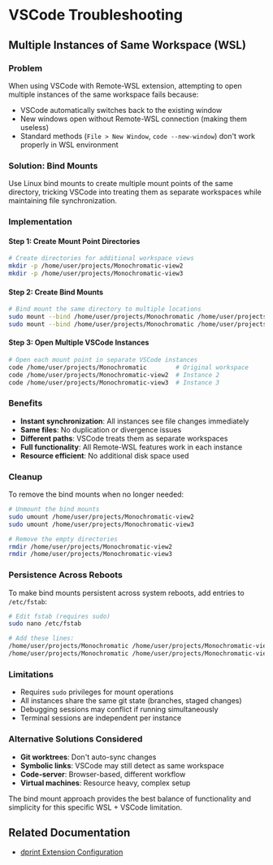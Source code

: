 # VSCode Troubleshooting

## Multiple Instances of Same Workspace (WSL)

### Problem
When using VSCode with Remote-WSL extension, attempting to open multiple instances of the same workspace fails because:
- VSCode automatically switches back to the existing window
- New windows open without Remote-WSL connection (making them useless)
- Standard methods (`File > New Window`, `code --new-window`) don't work properly in WSL environment

### Solution: Bind Mounts
Use Linux bind mounts to create multiple mount points of the same directory, tricking VSCode into treating them as separate workspaces while maintaining file synchronization.

### Implementation

#### Step 1: Create Mount Point Directories
```bash
# Create directories for additional workspace views
mkdir -p /home/user/projects/Monochromatic-view2
mkdir -p /home/user/projects/Monochromatic-view3
```

#### Step 2: Create Bind Mounts
```bash
# Bind mount the same directory to multiple locations
sudo mount --bind /home/user/projects/Monochromatic /home/user/projects/Monochromatic-view2
sudo mount --bind /home/user/projects/Monochromatic /home/user/projects/Monochromatic-view3
```

#### Step 3: Open Multiple VSCode Instances
```bash
# Open each mount point in separate VSCode instances
code /home/user/projects/Monochromatic        # Original workspace
code /home/user/projects/Monochromatic-view2  # Instance 2
code /home/user/projects/Monochromatic-view3  # Instance 3
```

### Benefits
- **Instant synchronization**: All instances see file changes immediately
- **Same files**: No duplication or divergence issues
- **Different paths**: VSCode treats them as separate workspaces
- **Full functionality**: All Remote-WSL features work in each instance
- **Resource efficient**: No additional disk space used

### Cleanup
To remove the bind mounts when no longer needed:

```bash
# Unmount the bind mounts
sudo umount /home/user/projects/Monochromatic-view2
sudo umount /home/user/projects/Monochromatic-view3

# Remove the empty directories
rmdir /home/user/projects/Monochromatic-view2
rmdir /home/user/projects/Monochromatic-view3
```

### Persistence Across Reboots
To make bind mounts persistent across system reboots, add entries to `/etc/fstab`:

```bash
# Edit fstab (requires sudo)
sudo nano /etc/fstab

# Add these lines:
/home/user/projects/Monochromatic /home/user/projects/Monochromatic-view2 none bind 0 0
/home/user/projects/Monochromatic /home/user/projects/Monochromatic-view3 none bind 0 0
```

### Limitations
- Requires `sudo` privileges for mount operations
- All instances share the same git state (branches, staged changes)
- Debugging sessions may conflict if running simultaneously
- Terminal sessions are independent per instance

### Alternative Solutions Considered
- **Git worktrees**: Don't auto-sync changes
- **Symbolic links**: VSCode may still detect as same workspace
- **Code-server**: Browser-based, different workflow
- **Virtual machines**: Resource heavy, complex setup

The bind mount approach provides the best balance of functionality and simplicity for this specific WSL + VSCode limitation.

## Related Documentation

- [dprint Extension Configuration](./TROUBLESHOOTING.dprint.md#vscode-extension-cannot-find-dprint-in-wsl)